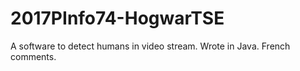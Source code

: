 # 2017PInfo74-HogwarTSE

A software to detect humans in video stream.
Wrote in Java.
French comments.
